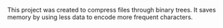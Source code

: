 This project was created to compress files through binary trees. It saves memory by using less data to encode more frequent characters.